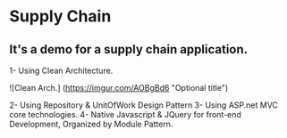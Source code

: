 # Supply Chain
## It's a demo for a supply chain application.

1- Using Clean Architecture.

![Clean Arch.] (https://imgur.com/AOBgBd6 "Optional title")

2- Using Repository & UnitOfWork Design Pattern
3- Using ASP.net MVC core technologies.
4- Native Javascript & JQuery for front-end Development, Organized by Module Pattern.
